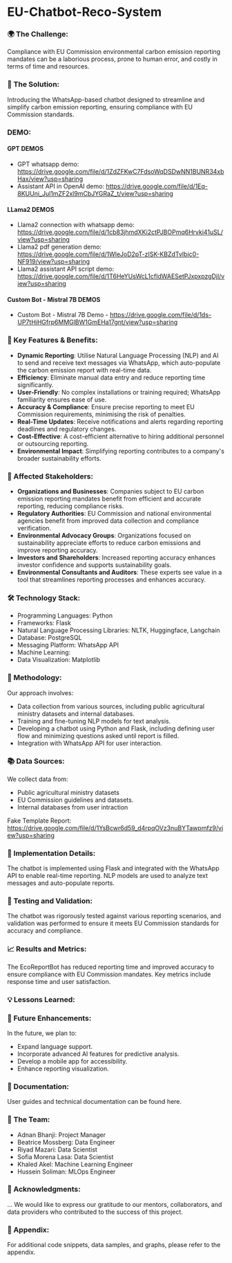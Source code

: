 # EU-Chatbot-Reco-System

### 🌍 The Challenge:
Compliance with EU Commission environmental carbon emission reporting mandates can be a laborious process, prone to human error, and costly in terms of time and resources.

### 🤖 The Solution:
Introducing the WhatsApp-based chatbot designed to streamline and simplify carbon emission reporting, ensuring compliance with EU Commission standards.

### DEMO:
#### GPT DEMOS
- GPT whatsapp demo: https://drive.google.com/file/d/1ZdZFKwC7FdsoWqDSDwNN1BUNR34xbHax/view?usp=sharing
- Assistant API in OpenAI demo:
https://drive.google.com/file/d/1Eq-8KUUni_Jul1mZF2xl9mCbJYGRaZ_t/view?usp=sharing
#### LLama2 DEMOS
- Llama2 connection with whatsapp demo:
https://drive.google.com/file/d/1cb83jhmdXKi2ctPJBOPmq6Hrvki41uSL/view?usp=sharing
- Llama2 pdf generation demo:
https://drive.google.com/file/d/1WleJoD2pT-zISK-KBZdTvIbic0-NF919/view?usp=sharing
- Llama2 assistant API script demo:
https://drive.google.com/file/d/1T6HeYUsWcL1cfIdWAESetPJxpxpzgDjl/view?usp=sharing
#### Custom Bot - Mistral 7B DEMOS
- Custom Bot - Mistral 7B Demo - https://drive.google.com/file/d/1ds-UP7tHiHGfrp6MMGlBW1GmEHa17gnt/view?usp=sharing

### 🔑 Key Features & Benefits:

- **Dynamic Reporting**: Utilise Natural Language Processing (NLP) and AI to send and receive text messages via WhatsApp, which auto-populate the carbon emission report with real-time data.
- **Efficiency**: Eliminate manual data entry and reduce reporting time significantly.
- **User-Friendly**: No complex installations or training required; WhatsApp familiarity ensures ease of use.
- **Accuracy & Compliance**: Ensure precise reporting to meet EU Commission requirements, minimising the risk of penalties.
- **Real-Time Updates**: Receive notifications and alerts regarding reporting deadlines and regulatory changes.
- **Cost-Effective**: A cost-efficient alternative to hiring additional personnel or outsourcing reporting.
- **Environmental Impact**: Simplifying reporting contributes to a company's broader sustainability efforts.

### 🤝 Affected Stakeholders:

- **Organizations and Businesses**: Companies subject to EU carbon emission reporting mandates benefit from efficient and accurate reporting, reducing compliance risks.
- **Regulatory Authorities**: EU Commission and national environmental agencies benefit from improved data collection and compliance verification.
- **Environmental Advocacy Groups**: Organizations focused on sustainability appreciate efforts to reduce carbon emissions and improve reporting accuracy.
- **Investors and Shareholders**: Increased reporting accuracy enhances investor confidence and supports sustainability goals.
- **Environmental Consultants and Auditors**: These experts see value in a tool that streamlines reporting processes and enhances accuracy.

### 🛠️ Technology Stack:

- Programming Languages: Python
- Frameworks: Flask
- Natural Language Processing Libraries: NLTK, Huggingface, Langchain
- Database: PostgreSQL
- Messaging Platform: WhatsApp API
- Machine Learning:
- Data Visualization: Matplotlib

### 🧠 Methodology:

Our approach involves:

- Data collection from various sources, including public agricultural ministry datasets and internal databases.
- Training and fine-tuning NLP models for text analysis.
- Developing a chatbot using Python and Flask, including defining user flow and minimizing questions asked until report is filled.
- Integration with WhatsApp API for user interaction.

### 📚 Data Sources:

We collect data from:

- Public agricultural ministry datasets
- EU Commission guidelines and datasets.
- Internal databases from user intraction

Fake Template Report: https://drive.google.com/file/d/1YsBcwr6d59_d4rpqOVz3nuBYTawpmfz9/view?usp=sharing

### 🚀 Implementation Details:

The chatbot is implemented using Flask and integrated with the WhatsApp API to enable real-time reporting. NLP models are used to analyze text messages and auto-populate reports.

### 🧪 Testing and Validation:

The chatbot was rigorously tested against various reporting scenarios, and validation was performed to ensure it meets EU Commission standards for accuracy and compliance.

### 📈 Results and Metrics:

The EcoReportBot has reduced reporting time and improved accuracy to ensure compliance with EU Commission mandates. Key metrics include response time and user satisfaction.

### 💡 Lessons Learned:

### 📆 Future Enhancements:

In the future, we plan to:

- Expand language support.
- Incorporate advanced AI features for predictive analysis.
- Develop a mobile app for accessibility.
- Enhance reporting visualization.

### 📄 Documentation:

User guides and technical documentation can be found here.

### 👥 The Team:

- Adnan Bhanji: Project Manager
- Beatrice Mossberg: Data Engineer
- Riyad Mazari: Data Scientist
- Sofia Morena Lasa: Data Scientist
- Khaled Akel: Machine Learning Engineer
- Hussein Soliman: MLOps Engineer

### 🙏 Acknowledgments:
...
We would like to express our gratitude to our mentors, collaborators, and data providers who contributed to the success of this project.
### 📜 Appendix:

For additional code snippets, data samples, and graphs, please refer to the appendix.
